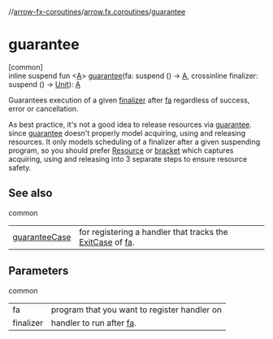 //[arrow-fx-coroutines](../../index.md)/[arrow.fx.coroutines](index.md)/[guarantee](guarantee.md)

# guarantee

[common]\
inline suspend fun &lt;[A](guarantee.md)&gt; [guarantee](guarantee.md)(fa: suspend () -&gt; [A](guarantee.md), crossinline finalizer: suspend () -&gt; [Unit](https://kotlinlang.org/api/latest/jvm/stdlib/kotlin/-unit/index.html)): [A](guarantee.md)

Guarantees execution of a given [finalizer](guarantee.md) after [fa](guarantee.md) regardless of success, error or cancellation.

As best practice, it's not a good idea to release resources via [guarantee](guarantee.md). since [guarantee](guarantee.md) doesn't properly model acquiring, using and releasing resources. It only models scheduling of a finalizer after a given suspending program, so you should prefer [Resource](-resource/index.md) or [bracket](bracket.md) which captures acquiring, using and releasing into 3 separate steps to ensure resource safety.

## See also

common

| | |
|---|---|
| [guaranteeCase](guarantee-case.md) | for registering a handler that tracks the [ExitCase](-exit-case/index.md) of [fa](guarantee.md). |

## Parameters

common

| | |
|---|---|
| fa | program that you want to register handler on |
| finalizer | handler to run after [fa](guarantee.md). |
